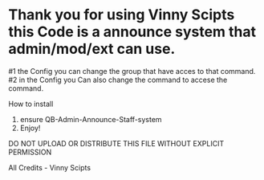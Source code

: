 # Thank you for using Vinny Scipts this Code is a announce system that admin/mod/ext can use.


#1 the Config you can change the group that have acces to that command.
#2 in the Config you Can also change the command to accese the command.


How to install

1. ensure QB-Admin-Announce-Staff-system 
2. Enjoy!


DO NOT UPLOAD OR DISTRIBUTE 
THIS FILE WITHOUT EXPLICIT PERMISSION

All Credits - Vinny Scipts

